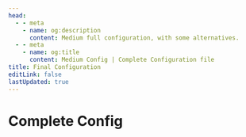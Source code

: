 ```yaml
---
head:
  - - meta
    - name: og:description
      content: Medium full configuration, with some alternatives.
  - - meta
    - name: og:title
      content: Medium Config | Complete Configuration file
title: Final Configuration
editLink: false
lastUpdated: true
---
```

# Complete Config